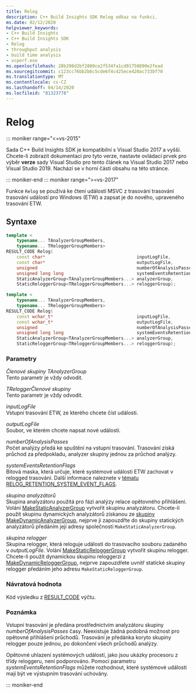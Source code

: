 ```yaml
---
title: Relog
description: C++ Build Insights SDK Relog odkaz na funkci.
ms.date: 02/12/2020
helpviewer_keywords:
- C++ Build Insights
- C++ Build Insights SDK
- Relog
- throughput analysis
- build time analysis
- vcperf.exe
ms.openlocfilehash: 28b290d2bf2880ce2f534fa1cd91750890e2fead
ms.sourcegitcommit: c123cc76bb2b6c5cde6f4c425ece420ac733bf70
ms.translationtype: MT
ms.contentlocale: cs-CZ
ms.lasthandoff: 04/14/2020
ms.locfileid: "81323778"
---
```

# <a name="relog"></a>Relog

::: moniker range="<=vs-2015"

Sada C++ Build Insights SDK je kompatibilní s Visual Studio 2017 a vyšší. Chcete-li zobrazit dokumentaci pro tyto verze, nastavte ovládací prvek pro výběr **verze** sady Visual Studio pro tento článek na Visual Studio 2017 nebo Visual Studio 2019. Nachází se v horní části obsahu na této stránce.

::: moniker-end
::: moniker range=">=vs-2017"

Funkce `Relog` se používá ke čtení událostí MSVC z trasování trasování trasování událostí pro Windows (ETW) a zapsat je do nového, upraveného trasování ETW.

## <a name="syntax"></a>Syntaxe

```cpp
template <
    typename... TAnalyzerGroupMembers,
    typename... TReloggerGroupMembers>
RESULT_CODE Relog(
    const char*                                   inputLogFile,
    const char*                                   outputLogFile,
    unsigned                                      numberOfAnalysisPasses,
    unsigned long long                            systemEventsRetentionFlags,
    StaticAnalyzerGroup<TAnalyzerGroupMembers...> analyzerGroup,
    StaticReloggerGroup<TReloggerGroupMembers...> reloggerGroup);

template <
    typename... TAnalyzerGroupMembers,
    typename... TReloggerGroupMembers>
RESULT_CODE Relog(
    const wchar_t*                                inputLogFile,
    const wchar_t*                                outputLogFile,
    unsigned                                      numberOfAnalysisPasses,
    unsigned long long                            systemEventsRetentionFlags,
    StaticAnalyzerGroup<TAnalyzerGroupMembers...> analyzerGroup,
    StaticReloggerGroup<TReloggerGroupMembers...> reloggerGroup);
```

### <a name="parameters"></a>Parametry

*Členové skupiny TAnalyzerGroup*\
Tento parametr je vždy odvodit.

*TReloggerČlenové skupiny*\
Tento parametr je vždy odvodit.

*inputLogFile*\
Vstupní trasování ETW, ze kterého chcete číst události.

*outputLogFile*\
Soubor, ve kterém chcete napsat nové události.

*numberOfAnalysisPasses*\
Počet analýzy předá ke spuštění na vstupní trasování. Trasování získá průchod za předpokladu, analyzer skupiny jednou za průchod analýzy.

*systemEventsRetentionFlags*\
Bitová maska, která určuje, které systémové události ETW zachovat v relogged trasování. Další informace naleznete v [tématu RELOG_RETENTION_SYSTEM_EVENT_FLAGS](../other-types/relog-retention-system-event-flags-constants.md).

*skupina analyzátorů*\
Skupina analyzátoru použitá pro fázi analýzy relace opětovného přihlášení. Volání [MakeStaticAnalyzerGroup](make-static-analyzer-group.md) vytvořit skupinu analyzátoru. Chcete-li použít skupinu dynamických analyzátorů získanou ze [skupiny MakeDynamicAnalyzerGroup](make-dynamic-analyzer-group.md), nejprve ji zapouzdřte do skupiny statických analyzátorů předáním její adresy společnosti `MakeStaticAnalyzerGroup`.

*skupina relogger*\
Skupina relogger, která reloguje události do trasovacího souboru zadaného v *outputLogFile*. Volání [MakeStaticReloggerGroup](make-static-relogger-group.md) vytvořit skupinu relogger. Chcete-li použít dynamickou skupinu reloggerzí z [MakeDynamicReloggerGroup](make-dynamic-relogger-group.md), nejprve zapouzdřete uvnitř statické skupiny relogger předáním jeho adresu `MakeStaticReloggerGroup`.

### <a name="return-value"></a>Návratová hodnota

Kód výsledku z [RESULT_CODE](../other-types/result-code-enum.md) výčtu.

### <a name="remark"></a>Poznámka

Vstupní trasování je předána prostřednictvím analyzátoru skupiny *numberOfAnalysisPasses* časy. Neexistuje žádná podobná možnost pro opětovné přihlášení průchodů. Trasování je předánka koryto skupiny relogger pouze jednou, po dokončení všech průchodů analýzy.

Opětovné uhlazení systémových událostí, jako jsou ukázky procesoru z třídy reloggeru, není podporováno. Pomocí parametru *systemEventsRetentionFlags* můžete rozhodnout, které systémové události mají být ve výstupním trasování uchovány.

::: moniker-end
